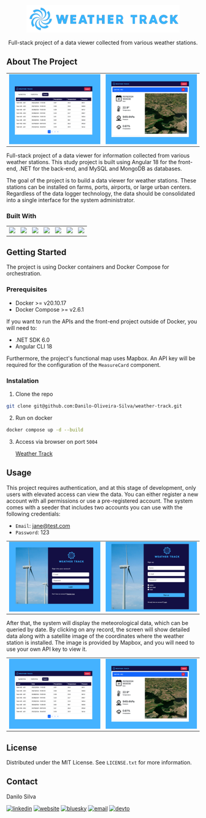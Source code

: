 <div align="center">
    <img src="images/logo.png" alt="logo" width="400" />
    <p align="center">
        Full-stack project of a data viewer collected from various weather stations. 
    </p>
</div>

## About The Project

<div align="center">
    <table border=0>
        <tr>
            <td><img src="images/measures-screen.png" width="500"></td>
            <td><img src="images/measure-screen.png" width="500"></td>
        </tr>
    </table>
</div>


Full-stack project of a data viewer for information collected from various weather stations. This study project is built using Angular 18 for the front-end, .NET for the back-end, and MySQL and MongoDB as databases.

The goal of the project is to build a data viewer for weather stations. These stations can be installed on farms, ports, airports, or large urban centers. Regardless of the data logger technology, the data should be consolidated into a single interface for the system administrator.

### Built With

<table border=0>
    <tr>
        <td><img src=https://img.shields.io/badge/.NET-512BD4?style=for-the-badge&logo=dotnet&logoColor=white"></td>
        <td><img src=https://img.shields.io/badge/C%23-239120?style=for-the-badge&logo=csharp&logoColor=white"></td>
        <td><img src=https://img.shields.io/badge/MySQL-005C84?style=for-the-badge&logo=mysql&logoColor=white"></td>
        <td><img src=https://img.shields.io/badge/MongoDB-4EA94B?style=for-the-badge&logo=mongodb&logoColor=white"></td>
        <td><img src=https://img.shields.io/badge/Docker-2CA5E0?style=for-the-badge&logo=docker&logoColor=white"></td>
        <td><img src=https://img.shields.io/badge/Angular-DD0031?style=for-the-badge&logo=angular&logoColor=white"></td>
        <td><img src=https://img.shields.io/badge/Bootstrap-563D7C?style=for-the-badge&logo=bootstrap&logoColor=white"></td>
    </tr>
</table>

## Getting Started

The project is using Docker containers and Docker Compose for orchestration.

### Prerequisites

- Docker >= v20.10.17
- Docker Compose >= v2.6.1

If you want to run the APIs and the front-end project outside of Docker, you will need to:

- .NET SDK 6.0
- Angular CLI 18

Furthermore, the project's functional map uses Mapbox. An API key will be required for the configuration of the `MeasureCard` component.

### Instalation

1. Clone the repo

```sh
git clone git@github.com:Danilo-Oliveira-Silva/weather-track.git
```

2. Run on docker

```sh
docker compose up -d --build
```

3. Access via browser on port `5004` 

    [Weather Track](http://localhost:5004)

## Usage

This project requires authentication, and at this stage of development, only users with elevated access can view the data. You can either register a new account with all permissions or use a pre-registered account. The system comes with a seeder that includes two accounts you can use with the following credentials:

- `Email`: jane@test.com
- `Password`: 123

<div align="center">
    <table border=0>
        <tr>
            <td><img src="images/login-screen.png" width="500"></td>
            <td><img src="images/signup-screen.png" width="500"></td>
        </tr>
    </table>
</div>

After that, the system will display the meteorological data, which can be queried by date. By clicking on any record, the screen will show detailed data along with a satellite image of the coordinates where the weather station is installed. The image is provided by Mapbox, and you will need to use your own API key to view it.

<div align="center">
    <table border=0>
        <tr>
            <td><img src="images/measures-screen.png" width="500"></td>
            <td><img src="images/measure-screen.png" width="500"></td>
        </tr>
    </table>
</div>


## License

Distributed under the MIT License. See `LICENSE.txt` for more information.

## Contact

Danilo Silva

[![linkedin](https://img.shields.io/badge/linkedin-0A66C2?style=for-the-badge&logo=linkedin&logoColor=white)](https://www.linkedin.com/in/danilodevs/)
[![website](https://img.shields.io/badge/website-580ea1?style=for-the-badge&logo=twitter&logoColor=white)](https://www.iamdanilo.com/)
[![bluesky](https://img.shields.io/badge/bluesky-1DA1F2?style=for-the-badge&logo=bluesky&logoColor=white)](https://bsky.app/profile/danilodev.bsky.social)
[![email](https://img.shields.io/static/v1?label=&message=E-mail&color=007722&style=for-the-badge&logo=mail.ru)](mailto:danilo.o.s@hotmail.com)
[![devto](https://img.shields.io/badge/dev.to-0A0A0A?style=for-the-badge&logo=devdotto&logoColor=white)](https://dev.to/danilosilva)